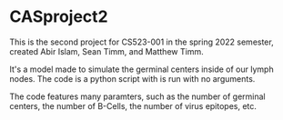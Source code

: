 # CASproject2

This is the second project for CS523-001 in the spring 2022 semester, created Abir Islam, Sean Timm, and Matthew Timm. 

It's a model made to simulate the germinal centers inside of our lymph nodes. The code is a python script with is run with no arguments.

The code features many paramters, such as the number of germinal centers, the number of B-Cells, the number of virus epitopes, etc.
